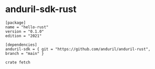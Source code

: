 # anduril-sdk-rust

```crate
[package]
name = "hello-rust"
version = "0.1.0"
edition = "2021"

[dependencies]
anduril-sdk = { git = "https://github.com/anduril/anduril-rust", branch = "main" }
```

```bash
crate fetch
```
